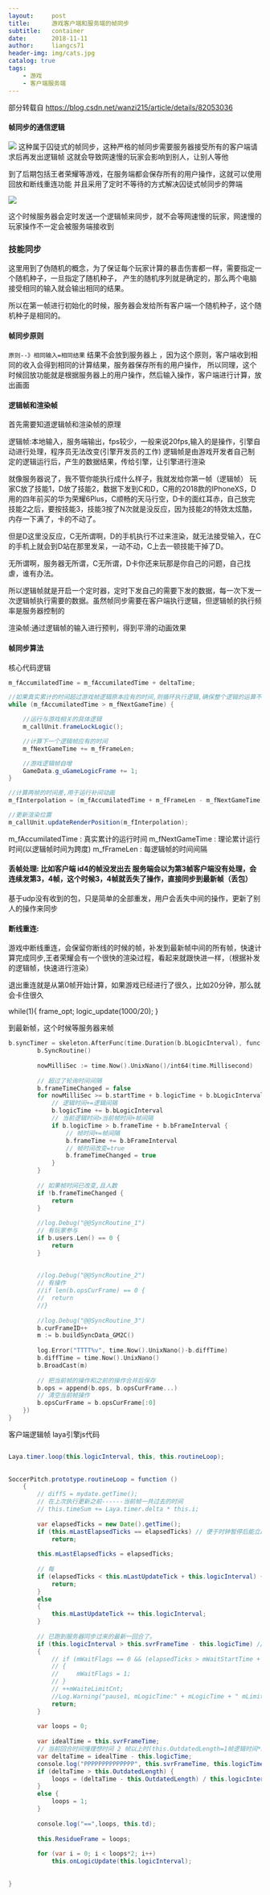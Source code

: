 ```yaml
---
layout:     post
title:      游戏客户端和服务端的帧同步
subtitle:   container
date:       2018-11-11
author:     liangcs71
header-img: img/cats.jpg
catalog: true
tags:
    - 游戏
    - 客户端服务端
---
```

部分转载自 https://blog.csdn.net/wanzi215/article/details/82053036

#### 帧同步的通信逻辑

![](https://ws1.sinaimg.cn/large/e8127ba2ly1g1xcevf8tvj20gm09paaj.jpg)
这种属于囚徒式的帧同步，这种严格的帧同步需要服务器接受所有的客户端请求后再发出逻辑帧
这就会导致网速慢的玩家会影响到别人，让别人等他

到了后期包括王者荣耀等游戏，在服务端都会保存所有的用户操作，这就可以使用回放和断线重连功能
并且采用了定时不等待的方式解决囚徒式帧同步的弊端

![](https://ws1.sinaimg.cn/large/e8127ba2ly1g1xcu7i9inj20go0bjadv.jpg)

这个时候服务器会定时发送一个逻辑帧来同步，就不会等网速慢的玩家，网速慢的玩家操作不一定会被服务端接收到

### 技能同步

这里用到了伪随机的概念，为了保证每个玩家计算的暴击伤害都一样，需要指定一个随机种子，一旦指定了随机种子，
产生的随机序列就是确定的，那么两个电脑接受相同的输入就会输出相同的结果。

所以在第一帧进行初始化的时候，服务器会发给所有客户端一个随机种子，这个随机种子是相同的。


#### 帧同步原则


```原则--》相同输入=相同结果``` 
结果不会放到服务器上 ，因为这个原则，客户端收到相同的收入会得到相同的计算结果，服务器保存所有的用户操作，
所以同理，这个时候回放功能就是根据服务器上的用户操作，然后输入操作，客户端进行计算，放出画面

#### 逻辑帧和渲染帧

首先需要知道逻辑帧和渲染帧的原理

逻辑帧:本地输入，服务端输出，fps较少，一般来说20fps,输入的是操作，引擎自动进行处理，程序员无法改变(引擎开发员的工作)
逻辑帧是由游戏开发者自己制定的逻辑运行后，产生的数据结果，传给引擎，让引擎进行渲染

就像服务器说了，我不管你能执行成什么样子，我就发给你第一帧（逻辑帧） 玩家C放了技能1，D放了技能2，数据下发到C和D，C用的2018款的IPhoneXS，D用的四年前买的华为荣耀6Plus，C顺畅的天马行空，D卡的面红耳赤，自己放完技能2之后，要按技能3，技能3按了N次就是没反应，因为技能2的特效太炫酷，内存一下满了，卡的不动了。

但是D这里没反应，C无所谓啊，D的手机执行不过来渲染，就无法接受输入，在C的手机上就会到D站在那里发呆，一动不动，C上去一顿技能干掉了D。

无所谓啊，服务器无所谓，C无所谓，D卡你还来玩那是你自己的问题，自己找虐，谁有办法。

所以逻辑帧就是开启一个定时器，定时下发自己的需要下发的数据，每一次下发一次逻辑帧执行需要的数据。虽然帧同步需要在客户端执行逻辑，但逻辑帧的执行频率是服务器控制的

渲染帧:通过逻辑帧的输入进行预判，得到平滑的动画效果

#### 帧同步算法

核心代码逻辑

```c#
m_fAccumilatedTime = m_fAccumilatedTime + deltaTime;

//如果真实累计的时间超过游戏帧逻辑原本应有的时间,则循环执行逻辑,确保整个逻辑的运算不会因为帧间隔时间的波动而计算出不同的结果
while (m_fAccumilatedTime > m_fNextGameTime) {

    //运行与游戏相关的具体逻辑
    m_callUnit.frameLockLogic();

    //计算下一个逻辑帧应有的时间
    m_fNextGameTime += m_fFrameLen;

    //游戏逻辑帧自增
    GameData.g_uGameLogicFrame += 1;
}

//计算两帧的时间差,用于运行补间动画
m_fInterpolation = (m_fAccumilatedTime + m_fFrameLen - m_fNextGameTime) / m_fFrameLen;

//更新渲染位置
m_callUnit.updateRenderPosition(m_fInterpolation);
```

m_fAccumilatedTime : 真实累计的运行时间
m_fNextGameTime : 理论累计运行时间(以逻辑帧时间为跨度)
m_fFrameLen : 每逻辑帧的时间间隔




#### 丢帧处理: 比如客户端 id4的帧没发出去 服务端会以为第3帧客户端没有处理，会连续发第3，4帧，这个时候3，4帧就丢失了操作，直接同步到最新帧（丢包）
基于udp没有收到的包，只是简单的全部重发，用户会丢失中间的操作，更新了别人的操作来同步

#### 断线重连:
游戏中断线重连，会保留你断线的时候的帧，补发到最新帧中间的所有帧，快速计算完成同步,王者荣耀会有一个很快的渲染过程，看起来就跟快进一样，（根据补发的逻辑帧，快速进行渲染）

退出重连就是从第0帧开始计算，如果游戏已经进行了很久，比如20分钟，那么就会卡住很久

while(1){
	frame_opt;
	logic_update(1000/20);
}

到最新帧，这个时候等服务器来帧

```c++
b.syncTimer = skeleton.AfterFunc(time.Duration(b.bLogicInterval), func() {
		b.SyncRoutine()
 
		nowMilliSec := time.Now().UnixNano()/int64(time.Millisecond)
 
		// 超过了轮询时间间隔
		b.frameTimeChanged = false
		for nowMilliSec >= b.startTime + b.logicTime + b.bLogicInterval {
			// 逻辑时间+=逻辑间隔
			b.logicTime += b.bLogicInterval
			// 当前逻辑时间>当前帧时间+帧间隔
			if b.logicTime > b.frameTime + b.bFrameInterval {
				// 帧时间+=帧间隔
				b.frameTime += b.bFrameInterval
				// 帧时间改变=true
				b.frameTimeChanged = true
			}
		}
 
		// 如果帧时间已改变,且人数
		if !b.frameTimeChanged {
			return
		}
 
		//log.Debug("@@SyncRoutine_1")
		// 有玩家参与
		if b.users.Len() == 0 {
			return
		}
 
 
		//log.Debug("@@SyncRoutine_2")
		// 有操作
		//if len(b.opsCurFrame) == 0 {
		//	return
		//}
 
		//log.Debug("@@SyncRoutine_3")
		b.curFrameID++
		m := b.buildSyncData_GM2C()
 
		log.Error("TTTT%v", time.Now().UnixNano()-b.diffTime)
		b.diffTime = time.Now().UnixNano()
		b.BroadCast(m)
 
		// 把当前帧的操作和之前的操作合并后保存
		b.ops = append(b.ops, b.opsCurFrame...)
		// 清空当前帧操作
		b.opsCurFrame = b.opsCurFrame[:0]
	})
}

```
客户端逻辑帧
laya引擎js代码
```java

Laya.timer.loop(this.logicInterval, this, this.routineLoop);
 
 
SoccerPitch.prototype.routineLoop = function ()
    {
        // diffS = mydate.getTime();
        // 在上次执行更新之前------当前帧一共过去的时间
        // this.timeSum += Laya.timer.delta * this.i;
 
        var elapsedTicks = new Date().getTime();
        if (this.mLastElapsedTicks == elapsedTicks) // 便于时钟暂停后能立即停下来，哪怕是上次暂停后mLastUpdateTick还远远小于elapsedTicks，也会暂停
			return;
 
        this.mLastElapsedTicks = elapsedTicks;
 
        // 每
        if (elapsedTicks < this.mLastUpdateTick + this.logicInterval) {
			return;
        }
        else
        {
            this.mLastUpdateTick += this.logicInterval;
        }
			
        // 已跑到服务器同步过来的最新一回合了。
        if (this.logicInterval > this.svrFrameTime - this.logicTime) // 不够逻辑更新间隔，等下一次
        {
            // if (mWaitFlags == 0 && (elapsedTicks > mWaitStartTime + 400)) // 等待超过400ms，则提示信号弱效果
            // {
            //     mWaitFlags = 1;
            // }
            // ++mWaiteLimitCnt;
            //Log.Warning("pause1, mLogicTime:" + mLogicTime + " mLimitTime:" + mLimitTime);
            return;
        }
 
        var loops = 0;
 
        var idealTime = this.svrFrameTime;
        // 当前回合时间慢理想时间 2 帧以上时(this.OutdatedLength=1帧逻辑时间*3)，本次更新需要多个回合(加速)
        var deltaTime = idealTime - this.logicTime;
        console.log("PPPPPPPPPPPPPP", this.svrFrameTime, this.logicTime, deltaTime, this.OutdatedLength);
        if (deltaTime > this.OutdatedLength) {
            loops = (deltaTime - this.OutdatedLength) / this.logicInterval + 1;
        }
        else {
            loops = 1;
        }
 
        console.log("==",loops, this.td);
 
        this.ResidueFrame = loops;
 
        for (var i = 0; i < loops*2; i++)
            this.onLogicUpdate(this.logicInterval);
 
    
}
```









